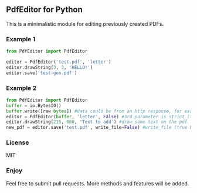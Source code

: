 ## PdfEditor for Python ##

This is a minimalistic module for editing previously created PDFs.

### Example 1

```python
from PdfEditor import PdfEditor

editor = PdfEditor('test.pdf', 'letter')
editor.drawString(3, 3, 'HELLO!')
editor.save('test-gen.pdf')
```

### Example 2

```python
from PdfEditor import PdfEditor
buffer = io.BytesIO()
buffer.write([raw bytes]) #data could be from an http response, for example
editor = PdfEditor(buffer, 'letter', False) #3rd parameter is strict (true by default); when false, tries to correct any pdf data issues
editor.drawString(215, 680, 'Text to add') #draw some text on the pdf
new_pdf = editor.save('test.pdf', write_file=False) #write_file (true by default). Instead of writing to a file, we write to the buffer
```

### License

MIT

### Enjoy

Feel free to submit pull requests. More methods and features will be added.
